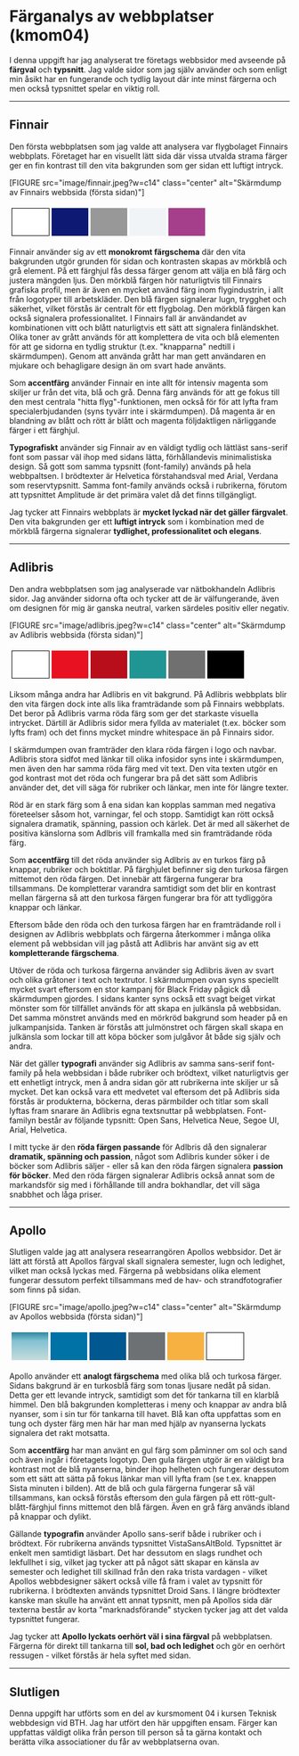 Färganalys av webbplatser (kmom04)
===============================

I denna uppgift har jag analyserat tre företags webbsidor med avseende på **färgval** och **typsnitt**. Jag valde sidor som jag själv använder och som enligt min åsikt har en fungerande och tydlig layout där inte minst färgerna och men också typsnittet spelar en viktig roll.

---


Finnair
-----------------

Den första webbplatsen som jag valde att analysera var flygbolaget Finnairs webbplats. Företaget har en visuellt lätt sida där vissa utvalda strama färger ger en fin kontrast till den vita bakgrunden som ger sidan ett luftigt intryck.

[FIGURE src="image/finnair.jpeg?w=c14" class="center" alt="Skärmdump av Finnairs webbsida (första sidan)"]

<table style="border-spacing: 4px; border-collapse: separate">
<tbody><tr>
<td style="height: 50px; width: 50px; background-color: #fff; border: 1px solid #000;">
<td style="height: 50px; width: 50px; background-color: #0d1973;">
</td><td style="height: 50px; width: 50px; background-color: rgba(0,0,0,.4);">
</td><td style="height: 50px; width: 50px; background-color: #f1f4f7;"></td><td style="height: 50px; width: 50px; background-color: #a53f8c;">
</td></tr>
</tbody></table>

Finnair använder sig av ett **monokromt färgschema** där den vita bakgrunden utgör grunden för sidan och kontrasten skapas av mörkblå och grå element. På ett färghjul fås dessa färger genom att välja en blå färg och justera mängden ljus. Den mörkblå färgen hör naturligtvis till Finnairs grafiska profil, men är även en mycket använd färg inom flygindustrin, i allt från logotyper till arbetskläder. Den blå färgen signalerar lugn, trygghet och säkerhet, vilket förstås är centralt för ett flygbolag. Den mörkblå färgen kan också signalera professionalitet. I Finnairs fall är användandet av kombinationen vitt och blått naturligtvis ett sätt att signalera finländskhet. Olika toner av grått används för att komplettera de vita och blå elementen för att ge sidorna en tydlig struktur (t.ex. "knapparna" nedtill i skärmdumpen). Genom att använda grått har man gett användaren en mjukare och behagligare design än om svart hade använts.

Som **accentfärg** använder Finnair en inte allt för intensiv magenta som skiljer ur från det vita, blå och grå. Denna färg används för att ge fokus till den mest centrala "hitta flyg"-funktionen, men också för för att lyfta fram specialerbjudanden (syns tyvärr inte i skärmdumpen). Då magenta är en blandning av blått och rött är blått och magenta följdaktligen närliggande färger i ett färghjul.

**Typografiskt** använder sig Finnair av en väldigt tydlig och lättläst sans-serif font som passar väl ihop med sidans lätta, förhållandevis minimalistiska design. Så gott som samma typsnitt (font-family) används på hela webbpaltsen. I brödtexter är Helvetica förstahandsval med Arial, Verdana som reservtypsnitt. Samma font-family används också i rubrikerna, förutom att typsnittet Amplitude är det primära valet då det finns tillgängligt.

Jag tycker att Finnairs webbplats är **mycket lyckad när det gäller färgvalet**. Den vita bakgrunden ger ett **luftigt intryck** som i kombination med de mörkblå färgerna signalerar **tydlighet, professionalitet och elegans**.

---

Adlibris
-----------------

Den andra webbplatsen som jag analyserade var nätbokhandeln Adlibris sidor. Jag använder sidorna ofta och tycker att de är välfungerande, även om designen för mig är ganska neutral, varken särdeles positiv eller negativ.

[FIGURE src="image/adlibris.jpeg?w=c14" class="center" alt="Skärmdump av Adlibris webbsida (första sidan)"]

<table style="border-spacing: 4px; border-collapse: separate">
<tbody><tr>
<td style="height: 50px; width: 50px; background-color: #fff; border: 1px solid #000;">
<td style="height: 50px; width: 50px; background-color: #e81121;">
</td><td style="height: 50px; width: 50px; background-color: #B80D1B;"></td><td style="height: 50px; width: 50px; background-color: #209594;">
</td><td style="height: 50px; width: 50px; background-color: #707070;"></td>
</td><td style="height: 50px; width: 50px; background-color: #000;"></td>
</td></tr>
</tbody></table>

Liksom många andra har Adlibris en vit bakgrund. På Adlibris webbplats blir den vita färgen dock inte alls lika framträdande som på Finnairs webbplats. Det beror på Adlibris varma röda färg som ger det starkaste visuella intrycket. Därtill är Adlibris sidor mera fyllda av materialet (t.ex. böcker som lyfts fram) och det finns mycket mindre whitespace än på Finnairs sidor.

I skärmdumpen ovan framträder den klara röda färgen i logo och navbar. Adlibris stora sidfot med länkar till olika infosidor syns inte i skärmdumpen, men även den har samma röda färg med vit text. Den vita texten utgör en god kontrast mot det röda och fungerar bra på det sätt som Adlibris använder det, det vill säga för rubriker och länkar, men inte för längre texter.

Röd är en stark färg som å ena sidan kan kopplas samman med negativa företeelser såsom hot, varningar, fel och stopp. Samtidigt kan rött också signalera dramatik, spänning, passion och kärlek. Det är med all säkerhet de positiva känslorna som Adlbris vill framkalla med sin framträdande röda färg.

Som **accentfärg** till det röda använder sig Adlbris av en turkos färg på knappar, rubriker och boktitlar. På färghjulet befinner sig den turkosa färgen mittemot den röda färgen. Det innebär att färgerna fungerar bra tillsammans. De kompletterar varandra samtidigt som det blir en kontrast mellan färgerna så att den turkosa färgen fungerar bra för att tydliggöra knappar och länkar.

Eftersom både den röda och den turkosa färgen har en framträdande roll i designen av Adlibris webbplats och färgerna återkommer i många olika element på webbsidan vill jag påstå att Adlibris har använt sig av ett **kompletterande färgschema**.

Utöver de röda och turkosa färgerna använder sig Adlibris även av svart och olika gråtoner i text och textrutor. I skärmdumpen ovan syns speciellt mycket svart eftersom en stor kampanj för Black Friday pågick då skärmdumpen gjordes. I sidans kanter syns också ett svagt beiget virkat mönster som för tillfället används för att skapa en julkänsla på webbsidan. Det samma mönstret används med en mörkröd bakgrund som header på en julkampanjsida. Tanken är förstås att julmönstret och färgen skall skapa en julkänsla som lockar till att köpa böcker som julgåvor åt både sig själv och andra.

När det gäller **typografi** använder sig Adlibris av samma sans-serif font-family på hela webbsidan i både rubriker och brödtext, vilket naturligtvis ger ett enhetligt intryck, men å andra sidan gör att rubrikerna inte skiljer ur så mycket. Det kan också vara ett medvetet val eftersom det på Adlibris sida förstås är produkterna, böckerna, deras pärmbilder och titlar som skall lyftas fram snarare än Adlibris egna textsnuttar på webbplatsen. Font-familyn består av följande typsnitt: Open Sans, Helvetica Neue, Segoe UI, Arial, Helvetica.

I mitt tycke är den **röda färgen passande** för Adlbris då den signalerar **dramatik, spänning och passion**, något som Adlibris kunder söker i de böcker som Adlibris säljer - eller så kan den röda färgen signalera **passion för böcker**. Med den röda färgen signalerar Adlibris också annat som de markandsför sig med i förhållande till andra bokhandlar, det vill säga snabbhet och låga priser.

---

Apollo
-----------------

Slutligen valde jag att analysera researrangören Apollos webbsidor. Det är lätt att förstå att Apollos färgval skall signalera semester, lugn och ledighet, vilket man också lyckas med. Färgerna på webbsidans olika element fungerar dessutom perfekt tillsammans med de hav- och strandfotografier som finns på sidan.

[FIGURE src="image/apollo.jpeg?w=c14" class="center" alt="Skärmdump av Apollos webbsida (första sidan)"]

<table style="border-spacing: 4px; border-collapse: separate">
<tbody><tr>
<td style="height: 50px; width: 50px; background: linear-gradient(#2f889e 0%,#81c1d2 30%,#c7dcdb 100%);">
<td style="height: 50px; width: 50px; background-color: #0072a5;">
</td><td style="height: 50px; width: 50px; background-color: #015790;"></td>
</td><td style="height: 50px; width: 50px; background-color: #6D7174;"></td>
<td style="height: 50px; width: 50px; background-color: #F7B141;"></td><td style="height: 50px; width: 50px; background-color: #fff; border: 1px solid #000;"></tr>
</tbody></table>

Apollo använder ett **analogt färgschema** med olika blå och turkosa färger. Sidans bakgrund är en turkosblå färg som tonas ljusare nedåt på sidan. Detta ger ett levande intryck, samtidigt som det för tankarna till en klarblå himmel. Den blå bakgrunden kompletteras i meny och knappar av andra blå nyanser, som i sin tur för tankarna till havet. Blå kan ofta uppfattas som en tung och dyster färg men här har man med hjälp av nyanserna lyckats signalera det rakt motsatta.

Som **accentfärg** har man använt en gul färg som påminner om sol och sand och även ingår i företagets logotyp. Den gula färgen utgör är en väldigt bra kontrast mot de blå nyanserna, binder ihop helheten och fungerar dessutom som ett sätt att sätta på fokus länkar man vill lyfta fram (se t.ex. knappen Sista minuten i bilden). Att de blå och gula färgerna fungerar så väl tillsammans, kan också förstås eftersom den gula färgen på ett rött-gult-blått-färghjul finns mittemot den blå färgen. Även en grå färg används ibland på knappar och dylikt.

Gällande **typografin** använder Apollo sans-serif både i rubriker och i brödtext. För rubrikerna används typsnittet VistaSansAltBold. Typsnittet är enkelt men samtidigt läsbart. Det har dessutom en slags rundhet och lekfullhet i sig, vilket jag tycker att på något sätt skapar en känsla av semester och ledighet till skillnad från den raka trista vardagen - vilket Apollos webbdesigner säkert också ville få fram i valet av typsnitt för rubrikerna. I brödtexten används typsnittet Droid Sans. I längre brödtexter kanske man skulle ha använt ett annat typsnitt, men på Apollos sida där texterna består av korta "marknadsförande" stycken tycker jag att det valda typsnittet fungerar.

Jag tycker att **Apollo lyckats oerhört väl i sina färgval** på webbplatsen. Färgerna för direkt till tankarna till **sol, bad och ledighet** och gör en oerhört ressugen - vilket förstås är hela syftet med sidan.

---

Slutligen
------

Denna uppgift har utförts som en del av kursmoment 04 i kursen Teknisk webbdesign vid BTH. Jag har utfört den här uppgiften ensam. Färger kan uppfattas väldigt olika från person till person så ta gärna kontakt och berätta vilka associationer du får av webbplatserna ovan.
